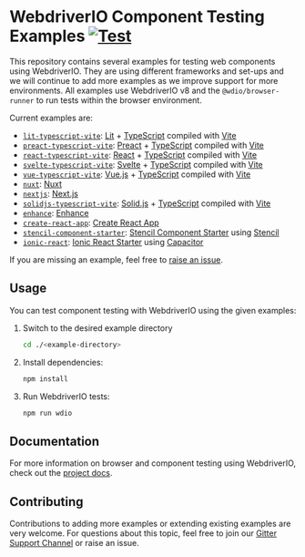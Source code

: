 # WebdriverIO Component Testing Examples [![Test](https://github.com/webdriverio/component-testing-examples/actions/workflows/test.yaml/badge.svg)](https://github.com/webdriverio/component-testing-examples/actions/workflows/test.yaml)

This repository contains several examples for testing web components using WebdriverIO. They are using different frameworks and set-ups and we will continue to add more examples as we improve support for more environments. All examples use WebdriverIO v8 and the `@wdio/browser-runner` to run tests within the browser environment.

Current examples are:

- [`lit-typescript-vite`](https://github.com/webdriverio/component-testing-examples/tree/main/lit-typescript-vite): [Lit](https://lit.dev/) + [TypeScript](https://www.typescriptlang.org/) compiled with [Vite](https://vitejs.dev/)
- [`preact-typescript-vite`](https://github.com/webdriverio/component-testing-examples/tree/main/preact-typescript-vite): [Preact](https://preactjs.com/) + [TypeScript](https://www.typescriptlang.org/) compiled with [Vite](https://vitejs.dev/)
- [`react-typescript-vite`](https://github.com/webdriverio/component-testing-examples/tree/main/react-typescript-vite): [React](https://reactjs.org/) + [TypeScript](https://www.typescriptlang.org/) compiled with [Vite](https://vitejs.dev/)
- [`svelte-typescript-vite`](https://github.com/webdriverio/component-testing-examples/tree/main/svelte-typescript-vite): [Svelte](https://svelte.dev/) + [TypeScript](https://www.typescriptlang.org/) compiled with [Vite](https://vitejs.dev/)
- [`vue-typescript-vite`](https://github.com/webdriverio/component-testing-examples/tree/main/vue-typescript-vite): [Vue.js](https://vuejs.org/) + [TypeScript](https://www.typescriptlang.org/) compiled with [Vite](https://vitejs.dev/)
- [`nuxt`](https://github.com/webdriverio/component-testing-examples/tree/main/nuxt): [Nuxt](https://nuxt.com/)
- [`nextjs`](https://github.com/webdriverio/component-testing-examples/tree/main/nextjs): [Next.js](https://nextjs.org/)
- [`solidjs-typescript-vite`](https://github.com/webdriverio/component-testing-examples/tree/main/solidjs-typescript-vite): [Solid.js](https://www.solidjs.com/) + [TypeScript](https://www.typescriptlang.org/) compiled with [Vite](https://vitejs.dev/)
- [`enhance`](https://github.com/webdriverio/component-testing-examples/tree/main/enhance): [Enhance](https://enhance.dev/docs/)
- [`create-react-app`](https://github.com/webdriverio/component-testing-examples/tree/main/create-react-app): [Create React App](https://create-react-app.dev/)
- [`stencil-component-starter`](https://github.com/webdriverio/component-testing-examples/tree/main/stencil-component-starter): [Stencil Component Starter](https://github.com/ionic-team/stencil-component-starter) using [Stencil](https://stenciljs.com/)
- [`ionic-react`](https://github.com/webdriverio/component-testing-examples/tree/main/ionic-react): [Ionic React Starter](https://ionicframework.com/docs/react) using [Capacitor](https://capacitorjs.com/)

If you are missing an example, feel free to [raise an issue](https://github.com/webdriverio/component-testing-examples/issues/new).

## Usage

You can test component testing with WebdriverIO using the given examples:

1. Switch to the desired example directory

    ```sh
    cd ./<example-directory>
    ```

1. Install dependencies:

    ```sh
    npm install
    ```

1. Run WebdriverIO tests:

    ```sh
    npm run wdio
    ```

## Documentation

For more information on browser and component testing using WebdriverIO, check out the [project docs](https://webdriver.io/).

## Contributing

Contributions to adding more examples or extending existing examples are very welcome. For questions about this topic, feel free to join our [Gitter Support Channel](https://gitter.im/webdriverio/webdriverio) or raise an issue.
